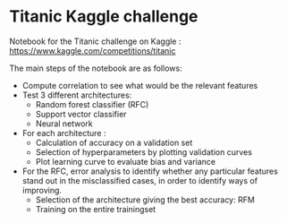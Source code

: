 # Titanic Kaggle challenge 

Notebook for the Titanic challenge on Kaggle : https://www.kaggle.com/competitions/titanic

The main steps of the notebook are as follows:
  - Compute correlation to see what would be the relevant features
  - Test 3 different architectures:
      - Random forest classifier (RFC)
      - Support vector classifier
      - Neural network
  - For each architecture :
      - Calculation of accuracy on a validation set
      - Selection of hyperparameters by plotting validation curves
      - Plot learning curve to evaluate bias and variance
- For the RFC, error analysis to identify whether any particular features stand out in the misclassified cases, in order to identify ways of improving.
  - Selection of the architecture giving the best accuracy: RFM
  - Training on the entire trainingset
